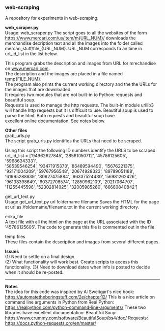 ### web-scraping  
A repository for experiments in web-scraping.

**web_scraper.py**   
Usage:  web_scraper.py
The script goes to  all the websites of the form https://www.mercari.com/us/item/m{URL_NUM}/ downloads the merchandise
decription text and all the images into the folder called mercari_stuff/file_{URL_NUM}.   URL_NUM corresponds
to an time in url_id_list in the list below.

This program grabs the description and images from URL for mrechandise on www.mercari.com.   
The description and the images are placed in a file named temp{FILE_NUM}.      
The program also prints the current working directory and the the URLs for the images that are downloaded.   
It requires two modules that are not built-in to Python: requests and beautiful soup.    
Requests is used to manage the http requests. The built-in module urllib3 will handle http requests but it is difficult to use.   Beautiful soup is used to parse the html.  Both requests and beautiful soup have    
excellent online documentation.   See notes below.    

**Other files**   
grab_urls.py        
The script grab_urls.py identifies the URLs that need to be scraped.   

Using this script the following ID numbers identify the URLS to be scraped.   
url_id_list = ['94962627845', '28581050712', '45786125605', '59686343331', \
'58539546254', '93471915373', '86489594490', '15676221375', \
'92171004209', '59767956548', '20674928323', '89789051188', \
'61995288639', '80927475884', '96337524430', '56981262426', \
'96138398649', '60372706574', '12850962109', '20217064707', \
'11255445596', '52302814025', '32005985260', '66680840842']

get_url_text.py    
Usage get_url_text.py url foldername filename 
Saves the HTML for the page at url as /foldername/filename.txt in the current working directory.

erika_file    
A text file with all the html on the page at the URL associated with the ID '45786125605'.
The code to generate this file is commented out in the file.

temp files    
These files contain the description and images from several different pages.

**Issues**   
(1)  Need to settle on a final design.  
(2)  What functionality will work best.   Create scripts to access this functionality.
(3)  Need to download dates when info is posted to decide when it should be re-posted.

*********************************************************************************************
**Notes**   
The idea for this code was inspired by Al Sweitgart's nice book: https://automatetheboringstuff.com/2e/chapter12/
This is a nice article on command line arguments in Python from Real Python:
https://realpython.com/python-command-line-arguments/
These two libraries have excellent documentation:
Beautiful Soup:  https://www.crummy.com/software/BeautifulSoup/bs4/doc/
Requests:  https://docs.python-requests.org/en/master/